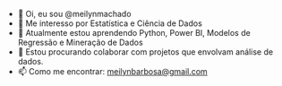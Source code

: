 - 👋 Oi, eu sou @meilynmachado
- 👀 Me interesso por Estatística e Ciência de Dados 
- 🌱 Atualmente estou aprendendo Python, Power BI, Modelos de Regressão e Mineração de Dados 
- 💞️ Estou procurando colaborar com projetos que envolvam análise de dados.
- 📫 Como me encontrar: meilynbarbosa@gmail.com

<!---
meilynmachado/meilynmachado is a ✨ special ✨ repository because its `README.md` (this file) appears on your GitHub profile.
You can click the Preview link to take a look at your changes.
--->
